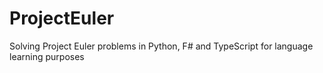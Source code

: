 # ProjectEuler
Solving Project Euler problems in Python, F# and TypeScript for language learning purposes
